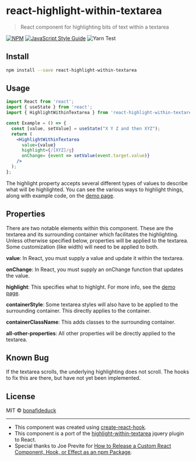 # react-highlight-within-textarea

> React component for highlighting bits of text within a textarea

[![NPM](https://img.shields.io/npm/v/react-highlight-within-textarea.svg)](https://www.npmjs.com/package/react-highlight-within-textarea) [![JavaScript Style Guide](https://img.shields.io/badge/code_style-standard-brightgreen.svg)](https://standardjs.com) ![Yarn Test](https://github.com/bonafideduck/react-highlight-within-textarea/workflows/Yarn%20Test/badge.svg)


## Install

```bash
npm install --save react-highlight-within-textarea
```

## Usage

```jsx
import React from 'react';
import { useState } from 'react';
import { HighlightWithinTextarea } from 'react-highlight-within-textarea'

const Example = () => {
  const [value, setValue] = useState("X Y Z and then XYZ");
  return (
    <HighlightWithinTextarea
      value={value}
      highlight={/[XYZ]/g}
      onChange= {event => setValue(event.target.value)}
    />
  );
};
```

The highlight property accepts several different types of values to describe 
what will be highlighted.  You can see the various ways to highlight things, 
along with example code, on the 
[demo page](https://bonafideduck.github.io/react-highlight-within-textarea/).

## Properties

There are two notable elements within this component.  These are the
textarea and its surrounding container which facilitates the highlighting.
Unless otherwise specified below, properties will be applied to the textarea.
Some customization (like width) will need to be applied to both.

**value**: In React, you must supply a value and update it within the textarea.

**onChange**: In React, you must supply an onChange function that updates the value.

**highlight**: This specifies what to highlght.  For more info, see the
[demo page](https://bonafideduck.github.io/react-highlight-within-textarea/).

**containerStyle**: Some textarea styles will also have to be applied to the surrounding
container.  This directly applies to the container.

**containerClassName**: This adds classes to the surrounding container.

**all-other-properties**: All other properties will be directly applied to the textarea.

## Known Bug

If the textarea scrolls, the underlying highlighting does not scroll.  The hooks to 
fix this are there, but have not yet been implemented.

## License

MIT © [bonafideduck](https://github.com/bonafideduck)

---

* This component was created using [create-react-hook](https://github.com/hermanya/create-react-hook).
* This component is a port of the [highlight-within-textarea](https://www.npmjs.com/package/highlight-within-textarea) jquery plugin to React.
* Special thanks to Joe Previte for [How to Release a Custom React Component, Hook, or Effect as an npm Package](https://www.twilio.com/blog/release-custom-react-component-hook-effect-npm-package).
